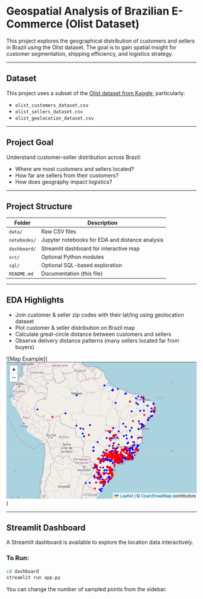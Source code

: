# Geospatial Analysis of Brazilian E-Commerce (Olist Dataset)

This project explores the geographical distribution of customers and sellers in Brazil using the Olist dataset. The goal is to gain spatial insight for customer segmentation, shipping efficiency, and logistics strategy.

---

## Dataset

This project uses a subset of the [Olist dataset from Kaggle](https://www.kaggle.com/datasets/olistbr/brazilian-ecommerce), particularly:

- `olist_customers_dataset.csv`
- `olist_sellers_dataset.csv`
- `olist_geolocation_dataset.csv`

---

## Project Goal

Understand customer–seller distribution across Brazil:
- Where are most customers and sellers located?
- How far are sellers from their customers?
- How does geography impact logistics?

---

## Project Structure

| Folder | Description |
|--------|-------------|
| `data/` | Raw CSV files |
| `notebooks/` | Jupyter notebooks for EDA and distance analysis |
| `dashboard/` | Streamlit dashboard for interactive map |
| `src/` | Optional Python modules |
| `sql/` | Optional SQL-based exploration |
| `README.md` | Documentation (this file) |

---

## EDA Highlights

- Join customer & seller zip codes with their lat/lng using geolocation dataset
- Plot customer & seller distribution on Brazil map
- Calculate great-circle distance between customers and sellers
- Observe delivery distance patterns (many sellers located far from buyers)

![Map Example](![alt text](image.png))

---

## Streamlit Dashboard

A Streamlit dashboard is available to explore the location data interactively.

### To Run:

```bash
cd dashboard
streamlit run app.py
```

You can change the number of sampled points from the sidebar.